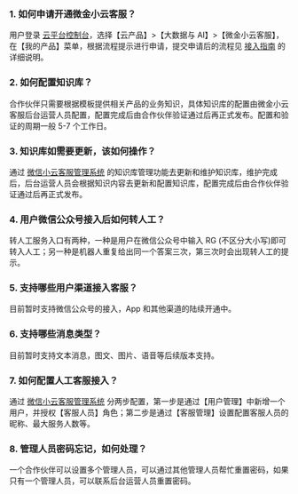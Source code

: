 ### 1. 如何申请开通微金小云客服？
用户登录 [云平台控制台](http://console.tce.fsphere.cn/)，选择【云产品】>【大数据与 AI】>【微金小云客服】，在【我的产品】菜单，根据流程提示进行申请，提交申请后的流程见 [接入指南](http://tcecqpoc.fsphere.cn/document/product/401/4283) 的详细说明。
### 2. 如何配置知识库？
合作伙伴只需要根据模板提供相关产品的业务知识，具体知识库的配置由微金小云客服后台运营人员配置，配置完成后由合作伙伴验证通过后再正式发布。配置和验证的周期一般 5-7 个工作日。
### 3. 知识库如需要更新，该如何操作？
通过 [微信小云客服管理系统](https://ics.webank.com) 的知识库管理功能去更新和维护知识库，维护完成后，后台运营人员会根据知识内容去更新和配置知识库，配置完成后由合作伙伴验证通过后再正式发布。
### 4. 用户微信公众号接入后如何转人工？
转人工服务入口有两种，一种是用户在微信公众号中输入 RG (不区分大小写)即可转入人工；另一种是机器人重复给出同一个答案三次，第三次时会出现转人工的提示。
### 5. 支持哪些用户渠道接入客服？
目前暂时支持微信公众号的接入，App 和其他渠道的陆续开通中。
### 6. 支持哪些消息类型？
目前暂时支持文本消息，图文、图片、语音等后续版本支持。
### 7. 如何配置人工客服接入？
通过 [微信小云客服管理系统](https://ics.webank.com) 分两步配置，第一步是通过【用户管理】中新增一个用户，并授权【客服人员】角色；第二步是通过【客服管理】设置配置客服人员的昵称、最大服务人数等。
### 8. 管理人员密码忘记，如何处理？
一个合作伙伴可以设置多个管理人员，可以通过其他管理人员帮忙重置密码，如果只有一个管理人员，可以联系后台运营人员重置密码。
